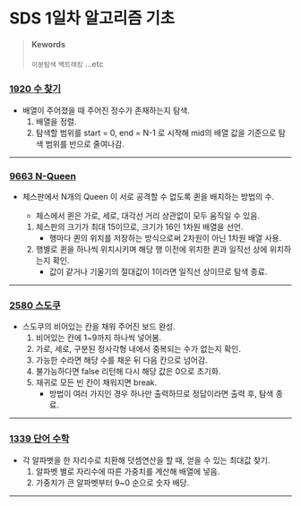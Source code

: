 # SDS 1일차 알고리즘 기초

> #### Kewords
>
> `이분탐색`	 `백트래킹`	 ...etc



### [1920 수 찾기][1920 수 찾기]

- 배열이 주어졌을 때 주어진 정수가 존재하는지 탐색.
  1. 배열을 정렬.
  2. 탐색할 범위를 start = 0, end = N-1 로 시작해 mid의 배열 값을 기준으로 탐색 범위를 반으로 줄여나감.



***



### [9663 N-Queen][9663 N-Queen]

- 체스판에서 N개의 Queen 이 서로 공격할 수 없도록 퀸을 배치하는 방법의 수.

  - 체스에서 퀸은 가로, 세로, 대각선 거리 상관없이 모두 움직일 수 있음.

  1. 체스판의 크기가 최대 15이므로, 크기가 16인 1차원 배열을 선언.
     - 행마다 퀸의 위치를 저장하는 방식으로써 2차원이 아닌 1차원 배열 사용.
  2. 행별로 퀸을 하나씩 위치시키며 해당 행 이전에 위치한 퀸과 일직선 상에 위치하는지 확인.
     - 값이 같거나 기울기의 절대값이 1이라면 일직선 상이므로 탐색 종료.



***



### [2580 스도쿠][2580 스도쿠]

- 스도쿠의 비어있는 칸을 채워 주어진 보드 완성.
  1. 비어있는 칸에 1~9까지 하나씩 넣어봄.
  2. 가로, 세로, 구분된 정사각형 내에서 중복되는 수가 없는지 확인.
  3. 가능한 수라면 해당 수를 채운 뒤 다음 칸으로 넘어감.
  4. 불가능하다면 false 리턴해 다시 해당 값은 0으로 초기화.
  5. 재귀로 모든 빈 칸이 채워지면 break.
     - 방법이 여러 가지인 경우 하나만 출력하므로 정답이라면 출력 후, 탐색 종료.



***



### [1339 단어 수학][1339 단어 수학]

- 각 알파벳을 한 자리수로 치환해 덧셈연산을 할 때, 얻을 수 있는 최대값 찾기.
  1. 알파벳 별로 자리수에 따른 가중치를 계산해 배열에 넣음.
  2. 가중치가 큰 알파벳부터 9~0 순으로 숫자 배당.



***



[1920 수 찾기]: ./BOJ1920%20%EC%88%98%20%EC%B0%BE%EA%B8%B0.cpp "BOJ 1920 수 찾기 소스 코드"
[9663 N-Queen]:./BOJ9663%20N-QUEEN.cpp "BOJ 9663 N-Queen 소스 코드"
[2580 스도쿠]:./BOJ2580%20스도쿠.cpp "BOJ 2580 스도쿠 소스 코드"
[1339 단어 수학]: ./BOJ1339%20단어%20수학.cpp	"BOJ 1339 단어 수학 소스코드"